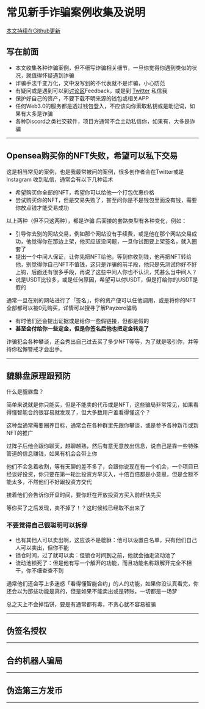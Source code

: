 # 常见新手诈骗案例收集及说明

[本文持续在Github更新](https://github.com/punkcanyang/EasyBlockChain)

## 写在前面

- 本文收集各种诈骗案例，但不细写诈骗相关细节，一旦你觉得你遇到类似的状况，就值得怀疑遇到诈骗
- 诈骗手法千变万化，文中没写到的不代表就不是诈骗，小心防范
- 有疑问或是遇到可以到[讨论区](https://github.com/punkcanyang/EasyBlockChain/discussions/categories/%E8%AF%88%E9%AA%97%E6%A1%88%E4%BE%8B%E5%9B%9E%E9%A6%88)Feedback，或是到 [Twitter](https://twitter.com/punkcan) 私信我
- 保护好自己的资产，不要下载不明来源的钱包或相关APP
- 任何Web3.0的服务都是透过钱包登入，不应该向你索取私钥或是助记词，如果有大多是诈骗
- 各种Discord之类社交软件，项目方通常不会主动私信你，如果有，大多是诈骗

---

## Opensea购买你的NFT失败，希望可以私下交易

这是相当常见的案例，也是我最常被问的案例，很多创作者会在Twitter或是Instagram 收到私信，通常会有以下几种话术

- 希望购买你全部的NFT，希望你可以给他一个打包优惠价格
- 尝试购买你的NFT，但是交易失败了，甚至问你是不是钱包里面没有钱，需要你放点钱才能交易成功

以上两种（但不只这两种），都是诈骗
后面接的套路类型有各种变化，例如：

- 引导你去别的网站交易，例如那个网站没有手续费，或是他在那个网站交易成功，他觉得你在那边上架，他买应该没问题，一旦你试图要上架签名，就入圈套了
- 提出一个中间人保证，让你先把NFT给他，等到你收到钱，他再把NFT转给他，别觉得你自己NFT不值钱，这只是诈骗的前半段，他只是先测试你好不好上钩，后面还有很多手段，再说了这些中间人你也不认识，凭甚么当中间人？
- 说是USDT比较多，或是任何原因，希望可以付USDT，但是打给你的USDT是假的

通常一旦在别的网站进行了「签名」，你的资产便可以任他调用，或是将你的NFT全部都可以被0元购买，详情可以搜寻了解Payzero骗局

- 有时他们还会提出证据或是给你一些假链接，但都是假的
- **甚至会付给你一些定金，但是你签名后他也把定金转走了**

诈骗犯会各种攀谈，还会秀出自己过去买了多少NFT等等，为了就是吸引你，并等待你松懈警戒才会出手。

---

## 貔貅盘原理跟预防

什么是貔貅盘？

简单来说就是你只能买，但是不能卖的代币或是NFT，这些骗局非常常见，如果看得懂智能合约很容易就发现了，但大多数用户谁看得懂这个？

这种盘通常需要圈养目标，通常会在各种群里先跟你攀谈，或是参予各种新币或新NFT的推广

过阵子后他会跟你聊天，越聊越熟，然后有意无意放出信息，说自己是靠一些特殊管道的信息赚钱，如果有机会会带上你

他们不会急着收割，等有天聊的差不多了，会跟你说现在有一个机会，一个项目已经谈好投资，你只要在第一轮比投资方早买入，十倍百倍都是小意思，但是金额不能太多，不然他们不好跟投资方交代

接着他们会告诉你开盘时间，要你赶在开放投资方买入前赶快先买

等你买了之后发现，卖不掉了！？这时候钱已经取不出来了

### 不要觉得自己很聪明可以拆穿

- 也有其他人可以卖出啊，这应该不是貔貅：他可以设置白名单，只有他们自己人可以卖出，但你不能
- 锁仓时间，过了就可以卖：但锁仓时间到之前，他就会抽走流动池了
- 流动池锁死了：但是他有写一个解开的功能，而且功能名称跟解开完全不相干，你不细查查不到

通常他们还会写上多迷惑「看得懂智能合约」的人的功能，如果你没认真看完，你还会以为那些功能是真的，但是如果不能卖出或是转账，一切都是一场梦

总之天上不会掉馅饼，要是有通常都有毒，不贪心就不容易被骗

---

## 伪签名授权

---

## 合约机器人骗局

---

## 伪造第三方发币

---
